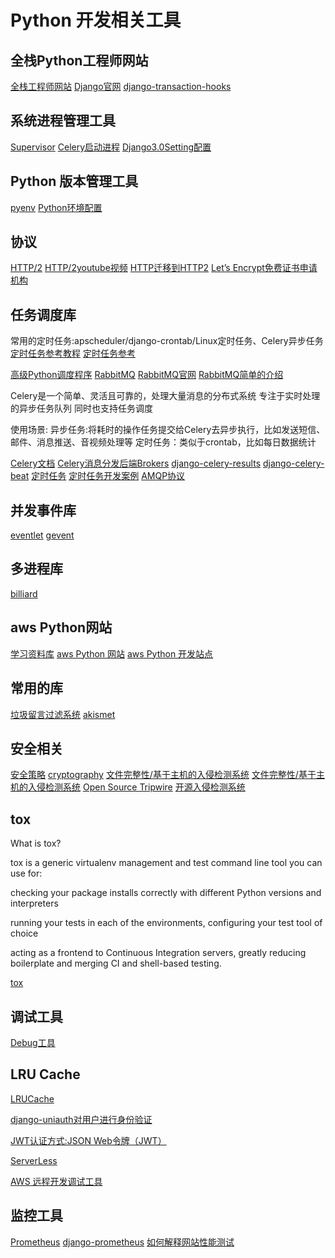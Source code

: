 # Python 开发相关工具

## 全栈Python工程师网站
[全栈工程师网站](https://www.fullstackpython.com/)
[Django官网](https://www.djangoproject.com/)
[django-transaction-hooks](https://github.com/carljm/django-transaction-hooks)

## 系统进程管理工具
[Supervisor](http://supervisord.org/)
[Celery启动进程](http://docs.celeryproject.org/en/master/userguide/daemonizing.html#daemonizing)
[Django3.0Setting配置](https://django.readthedocs.io/en/latest/topics/settings.html#envvar-DJANGO_SETTINGS_MODULE)
## Python 版本管理工具

[pyenv](https://github.com/pyenv/pyenv)
[Python环境配置](https://www.imooc.com/video/17960)
## 协议
[HTTP/2](https://fly.io/articles/http2-for-devs/)
[HTTP/2youtube视频](https://www.youtube.com/watch?v=JsTptu56GM8)
[HTTP迁移到HTTP2](https://www.keycdn.com/blog/http-to-https)
[Let’s Encrypt免费证书申请机构](https://letsencrypt.org/)


## 任务调度库
常用的定时任务:apscheduler/django-crontab/Linux定时任务、Celery异步任务
[定时任务参考教程](https://segmentfault.com/a/1190000016515891)
[定时任务参考](https://juejin.im/post/5b588b8c6fb9a04f834655a6)

[高级Python调度程序](https://apscheduler.readthedocs.io/en/latest/#)
[RabbitMQ](http://docs.celeryproject.org/en/latest/getting-started/brokers/rabbitmq.html#id3)
[RabbitMQ官网](https://www.rabbitmq.com/)
[RabbitMQ简单的介绍](https://www.cnblogs.com/luxiaoxun/p/3918054.html)

Celery是一个简单、灵活且可靠的，处理大量消息的分布式系统
专注于实时处理的异步任务队列
同时也支持任务调度

使用场景:
异步任务:将耗时的操作任务提交给Celery去异步执行，比如发送短信、邮件、消息推送、音视频处理等
定时任务：类似于crontab，比如每日数据统计

[Celery文档](http://docs.celeryproject.org/en/latest/index.html)
[Celery消息分发后端Brokers](http://docs.celeryproject.org/en/latest/getting-started/brokers/)
[django-celery-results](https://django-celery-results.readthedocs.io/en/latest/)
[django-celery-beat](https://django-celery-beat.readthedocs.io/en/latest/)
[定时任务](http://docs.celeryproject.org/en/latest/userguide/periodic-tasks.html#id8)
[定时任务开发案例](https://www.merixstudio.com/blog/django-celery-beat/)
[AMQP协议](https://blog.csdn.net/weixin_37641832/article/details/83270778)


## 并发事件库
[eventlet](https://pypi.org/project/eventlet/)
[gevent](https://pypi.org/project/gevent/)

## 多进程库
[billiard](https://pypi.org/project/billiard/)
## aws Python网站
[学习资料库](https://medium.com/)
[aws Python 网站](https://aws.amazon.com/cn/getting-started/projects/build-modern-app-fargate-lambda-dynamodb-python/)
[aws Python 开发站点](https://aws.amazon.com/cn/developer/)

## 常用的库
[垃圾留言过滤系统](https://pypi.org/project/python-akismet/0.2.3/)
[akismet](https://akismet.com/how/)

## 安全相关
[安全策略](https://en.wikipedia.org/wiki/Security_policy)
[cryptography](https://pypi.org/project/cryptography/)
[文件完整性/基于主机的入侵检测系统](https://www.tripwire.com/products/)
[文件完整性/基于主机的入侵检测系统](https://www.la-samhna.de/samhain/index.html)
[Open Source Tripwire](https://sourceforge.net/projects/tripwire/)
[开源入侵检测系统](https://www.ossec.net/)


## tox

What is tox?

tox is a generic virtualenv management and test command line tool you can use for:

checking your package installs correctly with different Python versions and interpreters

running your tests in each of the environments, configuring your test tool of choice

acting as a frontend to Continuous Integration servers, greatly reducing boilerplate and merging CI and shell-based testing.

[tox](https://tox.readthedocs.io/en/latest/)



## 调试工具
[Debug工具](https://github.com/jazzband/django-debug-toolbar)


## LRU Cache
[LRUCache](/usr/local/Cellar/python/3.7.2_2/Frameworks/Python.framework/Versions/3.7/lib/python3.7/functools.py)

[django-uniauth对用户进行身份验证](https://github.com/lgoodridge/django-uniauth/)

[JWT认证方式:JSON Web令牌（JWT）](https://jwt.io/)

[ServerLess](https://serverless.com/)

[AWS 远程开发调试工具](https://console.aws.amazon.com/lambda/home?region=us-east-1#/applications/myService-dev)

## 监控工具
[Prometheus]()
[django-prometheus](https://github.com/korfuri/django-prometheus)
[如何解释网站性能测试](https://fly.io/articles/how-to-understand-performance-tests/)
